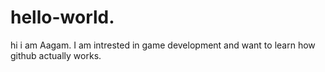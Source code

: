 # hello-world.
hi i am Aagam. I am intrested in game development and want to learn how github actually works.
